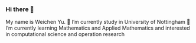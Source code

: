 ### Hi there 👋
My name is Weichen Yu.
🔭 I’m currently study in University of Nottingham
🌱 I’m currently learning Mathematics and Applied Mathematics and interested in computational science and operation research

<!--
**TerryLaw535/TerryLaw535** is a ✨ _special_ ✨ repository because its `README.md` (this file) appears on your GitHub profile.

Here are some ideas to get you started:

- 🔭 I’m currently working on ...
- 🌱 I’m currently learning ...
- 👯 I’m looking to collaborate on ...
- 🤔 I’m looking for help with ...
- 💬 Ask me about ...
- 📫 How to reach me: ...
- 😄 Pronouns: ...
- ⚡ Fun fact: ...
-->
